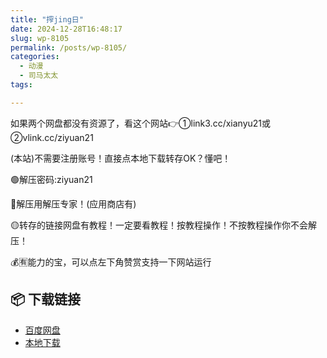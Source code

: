 ```yaml
---
title: "搾jing日"
date: 2024-12-28T16:48:17
slug: wp-8105
permalink: /posts/wp-8105/
categories:
  - 动漫
  - 司马太太
tags:

---
```


如果两个网盘都没有资源了，看这个网站👉①link3.cc/xianyu21或②vlink.cc/ziyuan21

(本站)不需要注册账号！直接点本地下载转存OK？懂吧！

🟢解压密码:ziyuan21

🔵解压用解压专家！(应用商店有)

🟡转存的链接网盘有教程！一定要看教程！按教程操作！不按教程操作你不会解压！

💰🈶能力的宝，可以点左下角赞赏支持一下网站运行

## 📦 下载链接
- [百度网盘](https://blziyuan21.com/pay-download/8105?key=a76d7aa6a9&down_id=0)
- [本地下载](https://blziyuan21.com/pay-download/8105?key=a76d7aa6a9&down_id=1)


